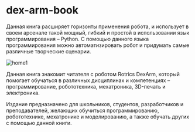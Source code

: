 # dex-arm-book
   Данная книга расширяет горизонты применения робота, и использует в своем арсенале такой мощный, гибкий и простой в использовании язык программирования – Python. С помощью данного языка программирования можно автоматизировать робот и придумать самые различные творческие сценарии. 
   
   ![home1](https://github.com/AndreM07/dex-arm-book/blob/main/pic/home-view.jpg)
   
   Данная книга знакомит читателя с роботом Rotrics DexArm, который помогает обучаться в различных дисциплинах и компетенциях – программирование, робототехника, мехатроника, 3D-печать и электроника.
   
   Издание предназначено для школьников, студентов, разработчиков и преподавателей, желающих обучиться программированию, робототехнике, мехатронике и моделированию, а также обучать других с помощью данной книги.
